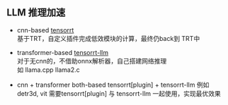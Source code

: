 ## LLM 推理加速   


* cnn-based  [tensorrt](https://github.com/lix19937/trt-samples-for-hackathon-cn/blob/master/cookbook/readme_cn.md)     
基于TRT，自定义插件完成低效模块的计算，最终仍back到 TRT中   

* transformer-based  [tensorrt-llm](https://github.com/NVIDIA/TensorRT-LLM)      
对于无cnn的，不借助onnx解析器，自己搭建网络推理    
如 llama.cpp   llama2.c      

* cnn + transformer both-based  tensorrt[plugin] + tensorrt-llm
例如detr3d, vit 需要tensorrt[plugin] 与 tensorrt-llm 一起使用，实现最优效果     
  
